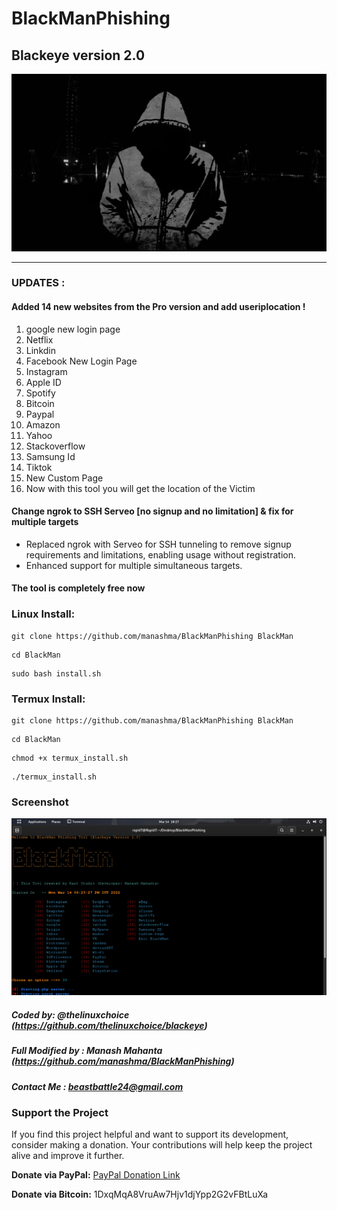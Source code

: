 # BlackManPhishing
## Blackeye version 2.0

![github-small](/image/BlackMan.jpg)

---------------------------------------------
### UPDATES :
#### Added 14 new websites from the Pro version and add useriplocation !
1. google new login page 
2. Netflix
3. Linkdin
4. Facebook New Login Page
5. Instagram
6. Apple ID
7. Spotify
8. Bitcoin
9. Paypal
10. Amazon
11. Yahoo
12. Stackoverflow
13. Samsung Id
14. Tiktok
15. New Custom Page
16. Now with this tool you will get the location of the Victim

#### Change ngrok to SSH Serveo [no signup and no limitation] & fix for multiple targets
- Replaced ngrok with Serveo for SSH tunneling to remove signup requirements and limitations, enabling usage without registration.
- Enhanced support for multiple simultaneous targets.
  
#### The tool is completely free now 

### Linux Install:
```
git clone https://github.com/manashma/BlackManPhishing BlackMan
```
```
cd BlackMan
```
```
sudo bash install.sh
```
### Termux Install:
```
git clone https://github.com/manashma/BlackManPhishing BlackMan
```
```
cd BlackMan
```
```
chmod +x termux_install.sh
```
```
./termux_install.sh
```
### Screenshot
![github-small](/image/Screenshot1.jpg)
##### Coded by: @thelinuxchoice (https://github.com/thelinuxchoice/blackeye)
##### Full Modified by : Manash Mahanta (https://github.com/manashma/BlackManPhishing)
##### Contact Me : beastbattle24@gmail.com

### Support the Project
If you find this project helpful and want to support its development, consider making a donation. Your contributions will help keep the project alive and improve it further.

**Donate via PayPal:** [PayPal Donation Link](https://paypal.me/dorazombiieegetbook?country.x=IN&locale.x=en_GB)

**Donate via Bitcoin:** 1DxqMqA8VruAw7Hjv1djYpp2G2vFBtLuXa
